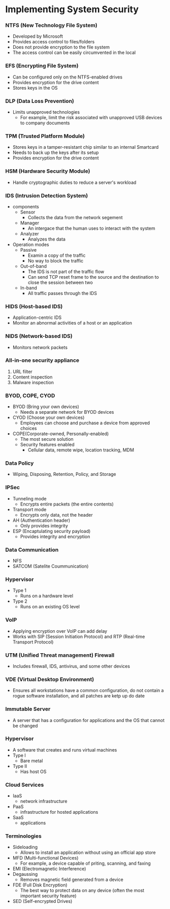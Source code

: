 # Implementing System Security
### NTFS (New Technology File System)
* Developed by Microsoft
* Provides access control to files/folders
* Does not provide encryption to the file system
* The access control can be easily circumvented in the local

### EFS (Encrypting File System)
* Can be configured only on the NTFS-enabled drives
* Provides encryption for the drive content
* Stores keys in the OS

### DLP (Data Loss Prevention)
* Limits unapproved technologies
  * For example, limit the risk associated with unapproved USB devices to company documents

### TPM (Trusted Platform Module)
* Stores keys in a tamper-resistant chip similar to an internal Smartcard
* Needs to back up the keys after its setup
* Provides encryption for the drive content

### HSM (Hardware Security Module)
* Handle cryptographic duties to reduce a server's workload

### IDS (Intrusion Detection System)
* components
  * Sensor
    * Collects the data from the network segement
  * Manager
    * An intergace that the human uses to interact with the system
  * Analyzer
    * Analyzes the data
* Operation modes
  * Passive
    * Examin a copy of the traffic
    * No way to block the traffic
  * Out-of-band
    * The IDS is not part of the traffic flow
    * Can send TCP reset frame to the source and the destination to close the session between two
  * In-band
    * All traffic passes through the IDS

### HIDS (Host-based IDS)
* Application-centric IDS
* Monitor an abnormal activities of a host or an application

### NIDS (Network-based IDS)
* Monitors network packets

### All-in-one security appliance
1. URL filter
2. Content inspection
3. Malware inspection

### BYOD, COPE, CYOD
* BYOD (Bring your own devices)
  * Needs a separate network for BYOD devices
* CYOD (Choose your own devices)
  * Employees can choose and purchase a device from approved choices
* COPE(Corporate-owned, Personally-enabled)
  * The most secure solution
  * Security features enabled
    * Cellular data, remote wipe, location tracking, MDM
  
### Data Policy
* Wiping, Disposing, Retention, Policy, and Storage

### IPSec
* Tunneling mode
  * Encrypts entire packets (the entire contents)
* Transport mode
  * Encrypts only data, not the header
* AH (Authentication header)
  * Only provides integrity
* ESP (Encaptulating security payload)
  * Provides integrity and encryption

### Data Communication
* NFS
* SATCOM (Satelite Coummunication)

### Hypervisor
  * Type 1
    * Runs on a hardware level
  * Type 2
    * Runs on an existing OS level
    
### VoIP
* Applying encryption over VoIP can add delay
* Works with SIP (Session Initiation Protocol) and RTP (Real-time Transport Protocol)

### UTM (Unified Threat management) Firewall
* Includes firewall, IDS, antivirus, and some other devices

### VDE (Virtual Desktop Environment)
* Ensures all workstations have a common configuration, do not contain a rogue software installation, and all patches are ketp up do date

### Immutable Server
* A server that has a configuration for applications and the OS that cannot be changed

### Hypervisor
* A software that creates and runs virtual machines
* Type I
  * Bare metal
* Type II
  * Has host OS
  
### Cloud Services
* IaaS
  * network infrastructure
* PaaS
  * infrastructure for hosted applications
* SaaS
  * applications

### Terminologies
* Sideloading
  * Allows to install an application without using an official app store
* MFD (Multi-functional Devices)
  * For example, a device capable of priting, scanning, and faxing
* EMI (Electromagnetic Interference)
* Degaussing
  * Removes magnetic field generated from a device
* FDE (Full Disk Encryption)
  * The best way to protect data on any device (often the most important security feature)
* SED (Self-encrypted Drives)
